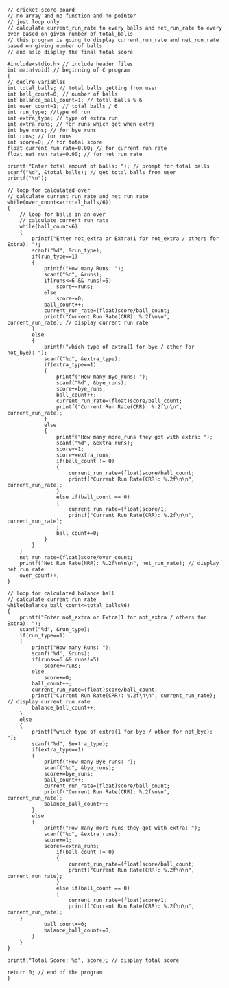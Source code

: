     // cricket-score-board
    // no array and no function and no pointer
    // just loop only
    // calculate current_run_rate to every balls and net_run_rate to every over based on given number of total_balls
    // this program is going to display current_run_rate and net_run_rate based on giving number of balls 
    // and aslo display the final total score

    #include<stdio.h> // include header files 
    int main(void) // beginning of C program 
    { 
    // declre variables 
    int total_balls; // total balls getting from user 
    int ball_count=0; // number of balls 
    int balance_ball_count=1; // total balls % 6 
    int over_count=1; // total balls / 6 
    int run_type; //type of run 
    int extra_type; // type of extra run 
    int extra_runs; // for runs which get when extra 
    int bye_runs; // for bye runs 
    int runs; // for runs 
    int score=0; // for total score 
    float current_run_rate=0.00; // for current run rate 
    float net_run_rate=0.00; // for net run rate 

    printf("Enter total amount of balls: "); // prompt for total balls 
    scanf("%d", &total_balls); // get total balls from user 
    printf("\n"); 

    // loop for calculated over 
    // calculate current run rate and net run rate 
    while(over_count<=(total_balls/6)) 
    { 
        // loop for balls in an over 
        // calculate current run rate 
        while(ball_count<6) 
        { 
            printf("Enter not_extra or Extra(1 for not_extra / others for Extra): "); 
            scanf("%d", &run_type); 
            if(run_type==1) 
            { 
                printf("How many Runs: "); 
                scanf("%d", &runs); 
                if(runs<=6 && runs!=5) 
                    score+=runs; 
                else 
                    score+=0; 
                ball_count++; 
                current_run_rate=(float)score/ball_count; 
                printf("Current Run Rate(CRR): %.2f\n\n", current_run_rate); // display current run rate 
            } 
            else 
            { 
                printf("which type of extra(1 for bye / other for not_bye): "); 
                scanf("%d", &extra_type); 
                if(extra_type==1) 
                { 
                    printf("How many Bye_runs: "); 
                    scanf("%d", &bye_runs); 
                    score+=bye_runs; 
                    ball_count++; 
                    current_run_rate=(float)score/ball_count; 
                    printf("Current Run Rate(CRR): %.2f\n\n", current_run_rate); 
                } 
                else 
                { 
                    printf("How many more_runs they got with extra: "); 
                    scanf("%d", &extra_runs); 
                    score+=1; 
                    score+=extra_runs; 
                    if(ball_count != 0) 
                    { 
                        current_run_rate=(float)score/ball_count; 
                        printf("Current Run Rate(CRR): %.2f\n\n", current_run_rate); 
                    } 
                    else if(ball_count == 0) 
                    { 
                        current_run_rate=(float)score/1; 
                        printf("Current Run Rate(CRR): %.2f\n\n", current_run_rate); 
                    }   
                    ball_count+=0; 
                } 
            } 
        } 
        net_run_rate=(float)score/over_count; 
        printf("Net Run Rate(NRR): %.2f\n\n\n", net_run_rate); // display net run rate 
        over_count++; 
    } 
    
    // loop for calculated balance ball 
    // calculate current run rate 
    while(balance_ball_count<=total_balls%6) 
    { 
        printf("Enter not_extra or Extra(1 for not_extra / others for Extra): "); 
        scanf("%d", &run_type); 
        if(run_type==1) 
        { 
            printf("How many Runs: "); 
            scanf("%d", &runs); 
            if(runs<=6 && runs!=5) 
                score+=runs; 
            else 
                score+=0; 
            ball_count++; 
            current_run_rate=(float)score/ball_count; 
            printf("Current Run Rate(CRR): %.2f\n\n", current_run_rate); // display current run rate 
            balance_ball_count++; 
        } 
        else 
        { 
            printf("which type of extra(1 for bye / other for not_bye): "); 
            scanf("%d", &extra_type); 
            if(extra_type==1) 
            { 
                printf("How many Bye_runs: "); 
                scanf("%d", &bye_runs); 
                score+=bye_runs; 
                ball_count++; 
                current_run_rate=(float)score/ball_count; 
                printf("Current Run Rate(CRR): %.2f\n\n", current_run_rate); 
                balance_ball_count++; 
            } 
            else 
            { 
                printf("How many more_runs they got with extra: "); 
                scanf("%d", &extra_runs); 
                score+=1; 
                score+=extra_runs; 
                    if(ball_count != 0) 
                    { 
                        current_run_rate=(float)score/ball_count; 
                        printf("Current Run Rate(CRR): %.2f\n\n", current_run_rate); 
                    } 
                    else if(ball_count == 0) 
                    { 
                        current_run_rate=(float)score/1; 
                        printf("Current Run Rate(CRR): %.2f\n\n", current_run_rate); 
        }                 
                ball_count+=0; 
                balance_ball_count+=0; 
            } 
        }     
    } 
  
    printf("Total Score: %d", score); // display total score 
     
    return 0; // end of the program 
    } 
